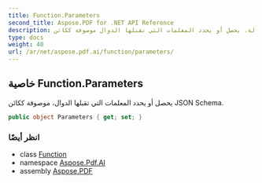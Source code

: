 ```yaml
---
title: Function.Parameters
second_title: Aspose.PDF for .NET API Reference
description: خاصية الدالة. يحصل أو يحدد المعلمات التي تقبلها الدوال موصوفة ككائن JSON Schema
type: docs
weight: 40
url: /ar/net/aspose.pdf.ai/function/parameters/
---
```

## خاصية Function.Parameters

يحصل أو يحدد المعلمات التي تقبلها الدوال، موصوفة ككائن JSON Schema.

```csharp
public object Parameters { get; set; }
```

### انظر أيضًا

* class [Function](../)
* namespace [Aspose.Pdf.AI](../../../aspose.pdf.ai/)
* assembly [Aspose.PDF](../../../)